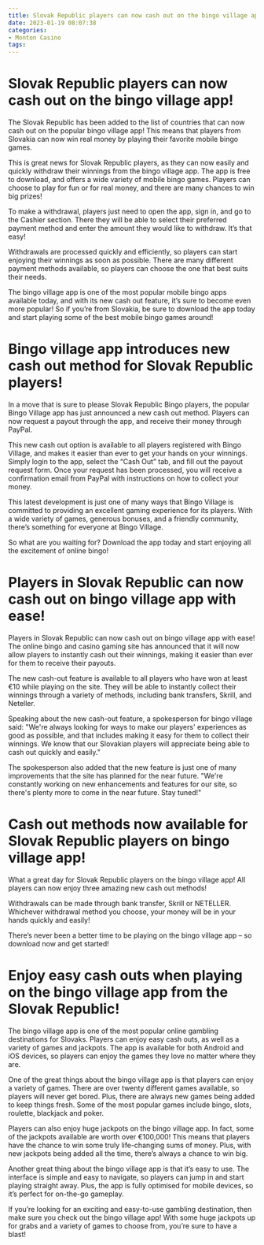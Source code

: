 ```yaml
---
title: Slovak Republic players can now cash out on the bingo village app!
date: 2023-01-19 08:07:38
categories:
- Monton Casino
tags:
---
```



#  Slovak Republic players can now cash out on the bingo village app!

The Slovak Republic has been added to the list of countries that can now cash out on the popular bingo village app! This means that players from Slovakia can now win real money by playing their favorite mobile bingo games.

This is great news for Slovak Republic players, as they can now easily and quickly withdraw their winnings from the bingo village app. The app is free to download, and offers a wide variety of mobile bingo games. Players can choose to play for fun or for real money, and there are many chances to win big prizes!

To make a withdrawal, players just need to open the app, sign in, and go to the Cashier section. There they will be able to select their preferred payment method and enter the amount they would like to withdraw. It’s that easy!

Withdrawals are processed quickly and efficiently, so players can start enjoying their winnings as soon as possible. There are many different payment methods available, so players can choose the one that best suits their needs.

The bingo village app is one of the most popular mobile bingo apps available today, and with its new cash out feature, it’s sure to become even more popular! So if you’re from Slovakia, be sure to download the app today and start playing some of the best mobile bingo games around!

#  Bingo village app introduces new cash out method for Slovak Republic players!

In a move that is sure to please Slovak Republic Bingo players, the popular Bingo Village app has just announced a new cash out method. Players can now request a payout through the app, and receive their money through PayPal.

This new cash out option is available to all players registered with Bingo Village, and makes it easier than ever to get your hands on your winnings. Simply login to the app, select the “Cash Out” tab, and fill out the payout request form. Once your request has been processed, you will receive a confirmation email from PayPal with instructions on how to collect your money.

This latest development is just one of many ways that Bingo Village is committed to providing an excellent gaming experience for its players. With a wide variety of games, generous bonuses, and a friendly community, there’s something for everyone at Bingo Village.

So what are you waiting for? Download the app today and start enjoying all the excitement of online bingo!

#  Players in Slovak Republic can now cash out on bingo village app with ease!

Players in Slovak Republic can now cash out on bingo village app with ease! The online bingo and casino gaming site has announced that it will now allow players to instantly cash out their winnings, making it easier than ever for them to receive their payouts.

The new cash-out feature is available to all players who have won at least €10 while playing on the site. They will be able to instantly collect their winnings through a variety of methods, including bank transfers, Skrill, and Neteller.

Speaking about the new cash-out feature, a spokesperson for bingo village said: "We're always looking for ways to make our players' experiences as good as possible, and that includes making it easy for them to collect their winnings. We know that our Slovakian players will appreciate being able to cash out quickly and easily."

The spokesperson also added that the new feature is just one of many improvements that the site has planned for the near future. "We're constantly working on new enhancements and features for our site, so there's plenty more to come in the near future. Stay tuned!"

#  Cash out methods now available for Slovak Republic players on bingo village app!

What a great day for Slovak Republic players on the bingo village app! All players can now enjoy three amazing new cash out methods!

Withdrawals can be made through bank transfer, Skrill or NETELLER. Whichever withdrawal method you choose, your money will be in your hands quickly and easily!

There’s never been a better time to be playing on the bingo village app – so download now and get started!

#  Enjoy easy cash outs when playing on the bingo village app from the Slovak Republic!

The bingo village app is one of the most popular online gambling destinations for Slovaks. Players can enjoy easy cash outs, as well as a variety of games and jackpots. The app is available for both Android and iOS devices, so players can enjoy the games they love no matter where they are.

One of the great things about the bingo village app is that players can enjoy a variety of games. There are over twenty different games available, so players will never get bored. Plus, there are always new games being added to keep things fresh. Some of the most popular games include bingo, slots, roulette, blackjack and poker.

Players can also enjoy huge jackpots on the bingo village app. In fact, some of the jackpots available are worth over €100,000! This means that players have the chance to win some truly life-changing sums of money. Plus, with new jackpots being added all the time, there’s always a chance to win big.

Another great thing about the bingo village app is that it’s easy to use. The interface is simple and easy to navigate, so players can jump in and start playing straight away. Plus, the app is fully optimised for mobile devices, so it’s perfect for on-the-go gameplay.

If you’re looking for an exciting and easy-to-use gambling destination, then make sure you check out the bingo village app! With some huge jackpots up for grabs and a variety of games to choose from, you’re sure to have a blast!
